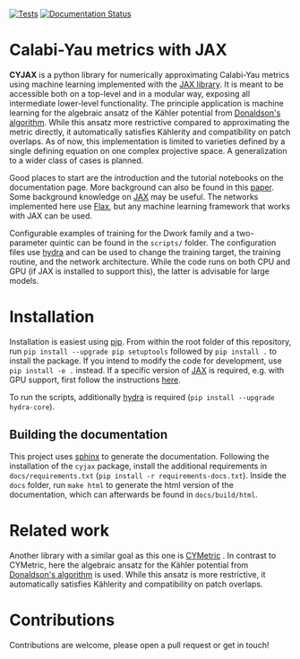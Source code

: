 [![Tests](https://github.com/ml4physics/cyjax/actions/workflows/python-pytest.yml/badge.svg)](https://github.com/ml4physics/cyjax/actions/workflows/python-pytest.yml)
[![Documentation Status](https://readthedocs.org/projects/cyjax/badge/?version=latest)](https://cyjax.readthedocs.io/en/latest/?badge=latest)

# Calabi-Yau metrics with JAX
**CYJAX** is a python library for numerically approximating Calabi-Yau metrics
using machine learning implemented with the [JAX library](https://github.com/google/jax).
It is meant to be accessible both on a top-level and in a modular way, exposing all intermediate lower-level functionality.
The principle application is machine learning for the algebraic ansatz of the Kähler potential from [Donaldson's algorithm](https://doi.org/10.4310/jdg/1090349449).
While this ansatz more restrictive compared to approximating the metric directly, it automatically satisfies Kählerity and compatibility on patch overlaps.
As of now, this implementation is limited to varieties defined by a single defining equation on one complex projective space.
A generalization to a wider class of cases is planned.

Good places to start are the introduction and the tutorial notebooks on the documentation page.
More background can also be found in this [paper](https://inspirehep.net/literature/1835403).
Some background knowledge on [JAX](https://github.com/google/jax) may be useful.
The networks implemented here use [Flax](https://github.com/google/flax), but any machine learning framework that works with JAX can be used.

Configurable examples of training for the Dwork family and a two-parameter quintic can be found in the `scripts/` folder.
The configuration files use [hydra](https://hydra.cc) and can be used to change the training target, the training routine, and the network architecture.
While the code runs on both CPU and GPU (if JAX is installed to support this), the latter is advisable for large models.

# Installation
Installation is easiest using [pip](https://packaging.python.org/en/latest/key_projects/#pip).
From within the root folder of this repository, run `pip install --upgrade pip setuptools` followed by `pip install .` to install the package.
If you intend to modify the code for development, use `pip install -e .` instead.
If a specific version of [JAX](https://github.com/google/jax) is required, e.g. with GPU support, first follow the instructions [here](https://github.com/google/jax#installation).

To run the scripts, additionally [hydra](https://hydra.cc) is required (`pip install --upgrade hydra-core`).

## Building the documentation
This project uses [sphinx](https://www.sphinx-doc.org) to generate the documentation.
Following the installation of the `cyjax` package, install the additional requirements in `docs/requirements.txt`
(`pip install -r requirements-docs.txt`).
Inside the `docs` folder, run `make html` to generate the html version of the documentation, which can afterwards
be found in `docs/build/html`.

# Related work
Another library with a similar goal as this one is [CYMetric](https://github.com/pythoncymetric/cymetric) .
In contrast to CYMetric, here the algebraic ansatz for the Kähler potential from [Donaldson's algorithm](https://doi.org/10.4310/jdg/1090349449) is used.
While this ansatz is more restrictive, it automatically satisfies Kählerity and compatibility on patch overlaps.

# Contributions
Contributions are welcome, please open a pull request or get in touch!
